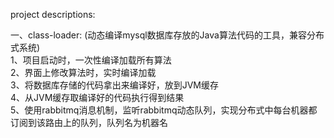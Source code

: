 project descriptions:</br>

一、class-loader: (动态编译mysql数据库存放的Java算法代码的工具，兼容分布式系统)</br>
 1、项目启动时，一次性编译加载所有算法  </br>
 2、界面上修改算法时，实时编译加载  </br>
 3、将数据库存储的代码拿出来编译好，放到JVM缓存  </br>
 4、从JVM缓存取编译好的代码执行得到结果  </br>
 5、使用rabbitmq消息机制，监听rabbitmq动态队列，实现分布式中每台机器都订阅到该路由上的队列，队列名为机器名  </br>
